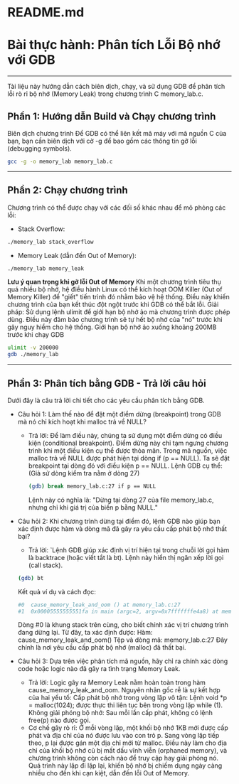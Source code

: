 # README.md
# Bài thực hành: Phân tích Lỗi Bộ nhớ với GDB

---

Tài liệu này hướng dẫn cách biên dịch, chạy, và sử dụng GDB để phân tích lỗi rò rỉ bộ nhớ (Memory Leak) trong chương trình C memory_lab.c.
## Phần 1: Hướng dẫn Build và Chạy chương trình
Biên dịch chương trình
Để GDB có thể liên kết mã máy với mã nguồn C của bạn, bạn cần biên dịch với cờ -g để bao gồm các thông tin gỡ lỗi (debugging symbols).

```Bash
gcc -g -o memory_lab memory_lab.c
```

---

## Phần 2: Chạy chương trình
Chương trình có thể được chạy với các đối số khác nhau để mô phỏng các lỗi:
- Stack Overflow:
```Bash
./memory_lab stack_overflow
```
- Memory Leak (dẫn đến Out of Memory):
```Bash
./memory_lab memory_leak
```

**Lưu ý quan trọng khi gỡ lỗi Out of Memory**
Khi một chương trình tiêu thụ quá nhiều bộ nhớ, hệ điều hành Linux có thể kích hoạt OOM Killer (Out of Memory Killer) để "giết" tiến trình đó nhằm bảo vệ hệ thống. Điều này khiến chương trình của bạn kết thúc đột ngột trước khi GDB có thể bắt lỗi.
Giải pháp: Sử dụng lệnh ulimit để giới hạn bộ nhớ ảo mà chương trình được phép dùng. Điều này đảm bảo chương trình sẽ tự hết bộ nhớ của "nó" trước khi gây nguy hiểm cho hệ thống.
Giới hạn bộ nhớ ảo xuống khoảng 200MB trước khi chạy GDB
```Bash
ulimit -v 200000
gdb ./memory_lab
```

---

## Phần 3: Phân tích bằng GDB - Trả lời câu hỏi
Dưới đây là câu trả lời chi tiết cho các yêu cầu phân tích bằng GDB.
- Câu hỏi 1: Làm thế nào để đặt một điểm dừng (breakpoint) trong GDB mà nó chỉ kích hoạt khi malloc trả về NULL?
    - Trả lời:
        Để làm điều này, chúng ta sử dụng một điểm dừng có điều kiện (conditional breakpoint). Điểm dừng này chỉ tạm ngưng chương trình khi một điều kiện cụ thể được thỏa mãn.
        Trong mã nguồn, việc malloc trả về NULL được phát hiện tại dòng if (p == NULL). Ta sẽ đặt breakpoint tại dòng đó với điều kiện p == NULL.
        Lệnh GDB cụ thể: (Giả sử dòng kiểm tra nằm ở dòng 27)
        ``` Bash
        (gdb) break memory_lab.c:27 if p == NULL
        ```
        Lệnh này có nghĩa là: "Dừng tại dòng 27 của file memory_lab.c, nhưng chỉ khi giá trị của biến p bằng NULL."

- Câu hỏi 2: Khi chương trình dừng tại điểm đó, lệnh GDB nào giúp bạn xác định được hàm và dòng mã đã gây ra yêu cầu cấp phát bộ nhớ thất bại?
    - Trả lời:
    `Lệnh GDB giúp xác định vị trí hiện tại trong chuỗi lời gọi hàm là backtrace (hoặc viết tắt là bt). Lệnh này hiển thị ngăn xếp lời gọi (call stack).
    ```Bash
    (gdb) bt
    ```
    Kết quả ví dụ và cách đọc:
    ```Bash
    #0  cause_memory_leak_and_oom () at memory_lab.c:27
    #1  0x00005555555551fa in main (argc=2, argv=0x7fffffffe4a8) at memory_lab.c:50
    ```
    Dòng #0 là khung stack trên cùng, cho biết chính xác vị trí chương trình đang dừng lại.
    Từ đây, ta xác định được:
    Hàm: cause_memory_leak_and_oom()
    Tệp và dòng mã: memory_lab.c:27
    Đây chính là nơi yêu cầu cấp phát bộ nhớ (malloc) đã thất bại.

- Câu hỏi 3: Dựa trên việc phân tích mã nguồn, hãy chỉ ra chính xác dòng code hoặc logic nào đã gây ra tình trạng Memory Leak.
    - Trả lời:
        Logic gây ra Memory Leak nằm hoàn toàn trong hàm cause_memory_leak_and_oom. Nguyên nhân gốc rễ là sự kết hợp của hai yếu tố:
        Cấp phát bộ nhớ trong vòng lặp vô tận: Lệnh void *p = malloc(1024); được thực thi liên tục bên trong vòng lặp while (1).
        Không giải phóng bộ nhớ: Sau mỗi lần cấp phát, không có lệnh free(p) nào được gọi.
    - Cơ chế gây rò rỉ:
        Ở mỗi vòng lặp, một khối bộ nhớ 1KB mới được cấp phát và địa chỉ của nó được lưu vào con trỏ p. Sang vòng lặp tiếp theo, p lại được gán một địa chỉ mới từ malloc. Điều này làm cho địa chỉ của khối bộ nhớ cũ bị mất dấu vĩnh viễn (orphaned memory), và chương trình không còn cách nào để truy cập hay giải phóng nó.
        Quá trình này lặp đi lặp lại, khiến bộ nhớ bị chiếm dụng ngày càng nhiều cho đến khi cạn kiệt, dẫn đến lỗi Out of Memory.
